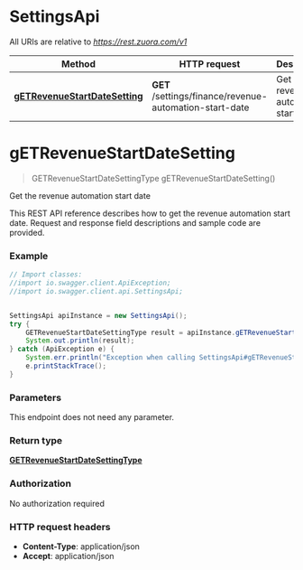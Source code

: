 # SettingsApi

All URIs are relative to *https://rest.zuora.com/v1*

Method | HTTP request | Description
------------- | ------------- | -------------
[**gETRevenueStartDateSetting**](SettingsApi.md#gETRevenueStartDateSetting) | **GET** /settings/finance/revenue-automation-start-date | Get the revenue automation start date


<a name="gETRevenueStartDateSetting"></a>
# **gETRevenueStartDateSetting**
> GETRevenueStartDateSettingType gETRevenueStartDateSetting()

Get the revenue automation start date

This REST API reference describes how to get the revenue automation start date. Request and response field descriptions and sample code are provided. 

### Example
```java
// Import classes:
//import io.swagger.client.ApiException;
//import io.swagger.client.api.SettingsApi;


SettingsApi apiInstance = new SettingsApi();
try {
    GETRevenueStartDateSettingType result = apiInstance.gETRevenueStartDateSetting();
    System.out.println(result);
} catch (ApiException e) {
    System.err.println("Exception when calling SettingsApi#gETRevenueStartDateSetting");
    e.printStackTrace();
}
```

### Parameters
This endpoint does not need any parameter.

### Return type

[**GETRevenueStartDateSettingType**](GETRevenueStartDateSettingType.md)

### Authorization

No authorization required

### HTTP request headers

 - **Content-Type**: application/json
 - **Accept**: application/json

